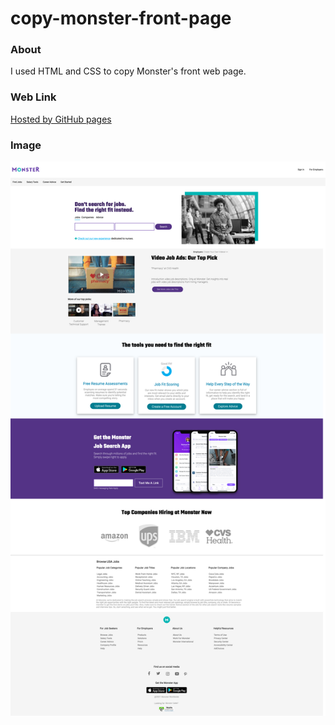 # copy-monster-front-page

### About

I used HTML and CSS to copy Monster's front web page.

### Web Link

[Hosted by GitHub pages](https://timothynegron.github.io/copy-monster-front-page/)

### Image
![my copy of monster's front page](assets/tim-copy-monster.png)
